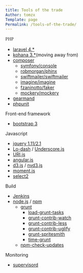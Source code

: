 ```yaml
---
title: Tools of the trade
Author: tomzx
Template: page
Permalink: /tools-of-the-trade/
---
```


<span style="color: #333333; font-family: Georgia, 'Times New Roman', 'Bitstream Charter', Times, serif;"><span style="line-height: 19px;">PHP</span></span>

*   [laravel 4.*][1]
*   [kohana 3.*][2](moving away from)
*   [composer][3] 
    *   [symfony/console][4]
    *   [robmorgan/phinx][5]
    *   [swiftmailer/swiftmailer][6]
    *   [imagine/imagine][7]
    *   [fzaninotto/faker][8]
    *   [mockery/mockery][9]
*   [gearmand][10]
*   [phpunit][11]

Front-end framework

*   [bootstrap 3][12]

Javascript

*   [jquery 1.11/2.1][13]
*   [Lo-dash][14] / [Underscore.js][15]
*   [URI.js][16]
*   [angular.js][17]
*   [d3.js][18] / [nvd3.js][19]
*   [moment.js][20]
*   [select2][21]

Build

*   [Jenkins][22]
*   [node.js][23] / [npm][24] 
    *   [grunt][25] 
        *   [load-grunt-tasks][26]
        *   [grunt-contrib-watch][27]
        *   [grunt-contrib-less][28]
        *   [grunt-contrib-uglify][29]
        *   [grunt-spritesmith][30]
        *   [time-grunt][31]
    *   [npm-check-updates][32]

Monitoring

*   [supervisord][33]

 [1]: http://laravel.com/
 [2]: http://kohanaframework.org/
 [3]: http://getcomposer.org/
 [4]: https://packagist.org/packages/symfony/console
 [5]: https://packagist.org/packages/robmorgan/phinx
 [6]: https://packagist.org/packages/swiftmailer/swiftmailer
 [7]: https://packagist.org/packages/imagine/imagine
 [8]: https://packagist.org/packages/fzaninotto/faker
 [9]: https://packagist.org/packages/mockery/mockery
 [10]: http://gearman.org/
 [11]: http://phpunit.de/manual/current/en/index.html
 [12]: http://getbootstrap.com/
 [13]: http://jquery.com/
 [14]: http://lodash.com/
 [15]: http://underscorejs.org/
 [16]: http://medialize.github.io/URI.js/
 [17]: http://angularjs.org/
 [18]: http://d3js.org/
 [19]: http://nvd3.org/
 [20]: http://momentjs.com/
 [21]: http://ivaynberg.github.io/select2/
 [22]: http://jenkins-ci.org/
 [23]: http://nodejs.org/
 [24]: https://npmjs.org/
 [25]: http://gruntjs.com/
 [26]: https://github.com/sindresorhus/load-grunt-tasks
 [27]: https://npmjs.org/package/grunt-contrib-watch
 [28]: https://npmjs.org/package/grunt-contrib-less
 [29]: https://npmjs.org/package/grunt-contrib-uglify
 [30]: https://github.com/Ensighten/grunt-spritesmith
 [31]: https://npmjs.org/package/time-grunt
 [32]: https://github.com/tjunnone/npm-check-updates
 [33]: http://supervisord.org/
